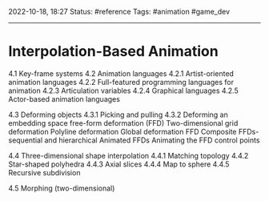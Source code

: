 2022-10-18, 18:27
Status: #reference 
Tags: #animation #game_dev 

---
# Interpolation-Based Animation

4.1 Key-frame systems
4.2 Animation languages
4.2.1 Artist-oriented animation languages
4.2.2 Full-featured programming languages for animation
4.2.3 Articulation variables
4.2.4 Graphical languages
4.2.5 Actor-based animation languages

4.3 Deforming objects
4.3.1 Picking and pulling
4.3.2 Deforming an embedding space
free-form deformation (FFD)
Two-dimensional grid deformation
Polyline deformation
Global deformation
FFD
Composite FFDs-sequential and hierarchical
Animated FFDs
Animating the FFD control points

4.4 Three-dimensional shape interpolation
4.4.1 Matching topology
4.4.2 Star-shaped polyhedra
4.4.3 Axial slices
4.4.4 Map to sphere
4.4.5 Recursive subdivision

4.5 Morphing (two-dimensional)